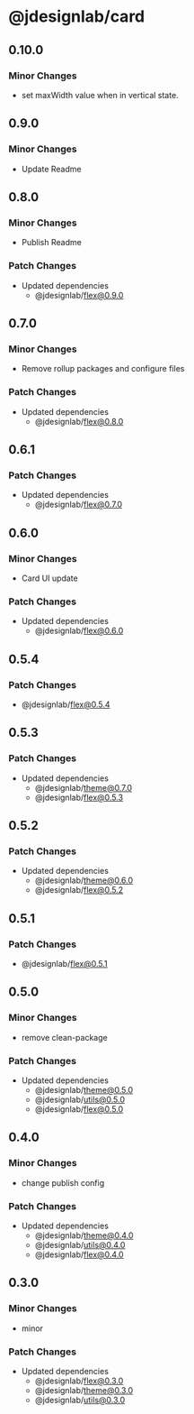 # @jdesignlab/card

## 0.10.0

### Minor Changes

- set maxWidth value when in vertical state.

## 0.9.0

### Minor Changes

- Update Readme

## 0.8.0

### Minor Changes

- Publish Readme

### Patch Changes

- Updated dependencies
  - @jdesignlab/flex@0.9.0

## 0.7.0

### Minor Changes

- Remove rollup packages and configure files

### Patch Changes

- Updated dependencies
  - @jdesignlab/flex@0.8.0

## 0.6.1

### Patch Changes

- Updated dependencies
  - @jdesignlab/flex@0.7.0

## 0.6.0

### Minor Changes

- Card UI update

### Patch Changes

- Updated dependencies
  - @jdesignlab/flex@0.6.0

## 0.5.4

### Patch Changes

- @jdesignlab/flex@0.5.4

## 0.5.3

### Patch Changes

- Updated dependencies
  - @jdesignlab/theme@0.7.0
  - @jdesignlab/flex@0.5.3

## 0.5.2

### Patch Changes

- Updated dependencies
  - @jdesignlab/theme@0.6.0
  - @jdesignlab/flex@0.5.2

## 0.5.1

### Patch Changes

- @jdesignlab/flex@0.5.1

## 0.5.0

### Minor Changes

- remove clean-package

### Patch Changes

- Updated dependencies
  - @jdesignlab/theme@0.5.0
  - @jdesignlab/utils@0.5.0
  - @jdesignlab/flex@0.5.0

## 0.4.0

### Minor Changes

- change publish config

### Patch Changes

- Updated dependencies
  - @jdesignlab/theme@0.4.0
  - @jdesignlab/utils@0.4.0
  - @jdesignlab/flex@0.4.0

## 0.3.0

### Minor Changes

- minor

### Patch Changes

- Updated dependencies
  - @jdesignlab/flex@0.3.0
  - @jdesignlab/theme@0.3.0
  - @jdesignlab/utils@0.3.0
